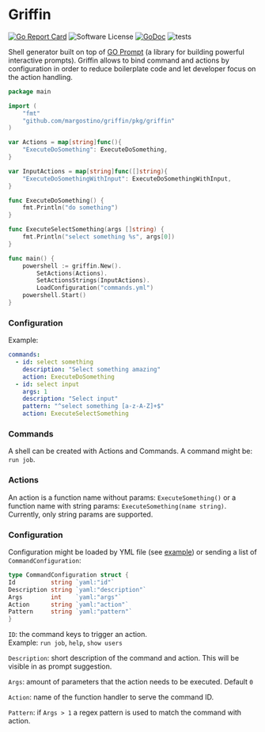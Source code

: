 # Griffin

[![Go Report Card](https://goreportcard.com/badge/github.com/margostino/griffin)](https://goreportcard.com/report/github.com/margostino/griffin)
![Software License](https://img.shields.io/badge/license-MIT-brightgreen.svg?style=flat-square)
[![GoDoc](https://godoc.org/github.com/margostino/griffin?status.svg)](https://godoc.org/github.com/margostino/griffin)
![tests](https://github.com/margostino/griffin/workflows/tests/badge.svg)

Shell generator built on top of [GO Prompt](https://github.com/c-bata/go-prompt) (a library for building powerful
interactive prompts). Griffin allows to bind command and actions by configuration in order to reduce boilerplate code
and let developer focus on the action handling.

```go
package main

import (
	"fmt"
	"github.com/margostino/griffin/pkg/griffin"
)

var Actions = map[string]func(){
	"ExecuteDoSomething": ExecuteDoSomething,
}

var InputActions = map[string]func([]string){
	"ExecuteDoSomethingWithInput": ExecuteDoSomethingWithInput,
}

func ExecuteDoSomething() {
	fmt.Println("do something")
}

func ExecuteSelectSomething(args []string) {
	fmt.Println("select something %s", args[0])
}

func main() {
	powershell := griffin.New().
		SetActions(Actions).
		SetActionsStrings(InputActions).
		LoadConfiguration("commands.yml")
	powershell.Start()
}
```

### Configuration

Example:

```yaml
commands:
  - id: select something
    description: "Select something amazing"
    action: ExecuteDoSomething
  - id: select input
    args: 1
    description: "Select input"
    pattern: "^select something [a-z-A-Z]+$"
    action: ExecuteSelectSomething
```

### Commands

A shell can be created with Actions and Commands. A command might be: `run job`.

### Actions

An action is a function name without params: `ExecuteSomething()` or a function name with string
params: `ExecuteSomething(name string)`. Currently, only string params are supported.

### Configuration

Configuration might be loaded by YML file (see [example](./example/config/commands.yml)) or sending a list
of `CommandConfiguration`:

```go
type CommandConfiguration struct {
Id          string `yaml:"id"`
Description string `yaml:"description"`
Args        int    `yaml:"args"`
Action      string `yaml:"action"`
Pattern     string `yaml:"pattern"`
}
```

`ID`: the command keys to trigger an action.  
Example: `run job`, `help`, `show users`

`Description`: short description of the command and action. This will be visible in as prompt suggestion.

`Args`: amount of parameters that the action needs to be executed. Default `0`

`Action`: name of the function handler to serve the command ID.

`Pattern`: if `Args > 1` a regex pattern is used to match the command with action.

